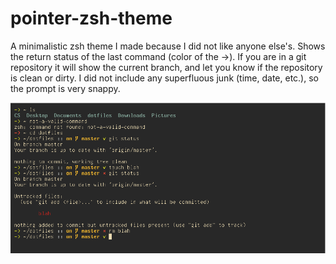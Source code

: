 # pointer-zsh-theme

A minimalistic zsh theme I made because I did not like anyone else's. Shows
the return status of the last command (color of the ->). If you are in a git
repository it will show the current branch, and let you know if the repository
is clean or dirty. I did not include any superfluous junk (time, date, etc.),
so the prompt is very snappy.

![Screenshot](screenshot.png)

